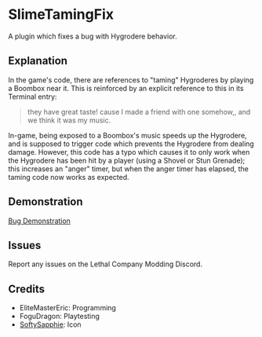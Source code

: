 # SlimeTamingFix

A plugin which fixes a bug with Hygrodere behavior.

## Explanation

In the game's code, there are references to "taming" Hygroderes by playing a Boombox near it. This is reinforced by an explicit reference to this in its Terminal entry:

> they have great taste! cause I made a friend with one somehow,, and we think it was my music. 

In-game, being exposed to a Boombox's music speeds up the Hygrodere, and is supposed to trigger code which prevents the Hygrodere from dealing damage. However, this code has a typo which causes it to only work when the Hygrodere has been hit by a player (using a Shovel or Stun Grenade); this increases an "anger" timer, but when the anger timer has elapsed, the taming code now works as expected.

## Demonstration
[Bug Demonstration](https://raw.githubusercontent.com/EliteMasterEric/SlimeTamingFix/master/Art/SlimeBugDemo.mp4)

## Issues
Report any issues on the Lethal Company Modding Discord.

## Credits
- EliteMasterEric: Programming
- FoguDragon: Playtesting
- [SoftySapphie](https://twitter.com/SoftySapphie): Icon